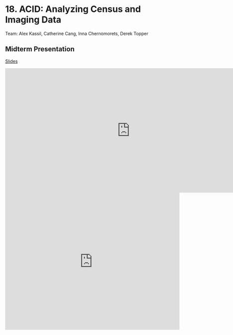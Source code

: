# 18. ACID: Analyzing Census and Imaging Data

Team: Alex Kassil, Catherine Cang, Inna Chernomorets, Derek Topper

## Midterm Presentation

[Slides](midterm/18.pptx)

<center><iframe src="http://docs.google.com/gview?url=http://courses.d2l.ai/berkeley-stat-157/projects/midterm/18.pptx&embedded=true"
    style="width:800px; height:400px;" frameborder="0"></iframe></center>

<center><iframe width="560" height="441" src="https://www.youtube.com/embed/HnOszl8SBv8" frameborder="0" allowfullscreen></iframe></center>
